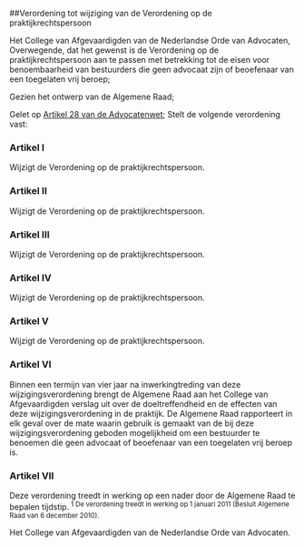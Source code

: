 <meta http-equiv='Content-Type' content='text/html; charset=utf-8' />

##Verordening tot wijziging van de Verordening op de praktijkrechtspersoon

Het College van Afgevaardigden van de Nederlandse Orde van Advocaten,  
Overwegende, dat het gewenst is de Verordening op de praktijkrechtspersoon aan te passen met betrekking tot de eisen voor benoembaarheid van bestuurders die geen advocaat zijn of beoefenaar van een toegelaten vrij beroep;

Gezien het ontwerp van de Algemene Raad;

Gelet op [Artikel 28 van de Advocatenwet](../../../../../../../../../../../wet/advocatenwet/BWBR0002093/README.md);
Stelt de volgende verordening vast:    

### Artikel  I  

Wijzigt de Verordening op de praktijkrechtspersoon. 

### Artikel  II  

Wijzigt de Verordening op de praktijkrechtspersoon. 

### Artikel  III  

Wijzigt de Verordening op de praktijkrechtspersoon. 

### Artikel  IV  

Wijzigt de Verordening op de praktijkrechtspersoon. 

### Artikel  V  

Wijzigt de Verordening op de praktijkrechtspersoon. 

### Artikel  VI  

Binnen een termijn van vier jaar na inwerkingtreding van deze wijzigingsverordening brengt de Algemene Raad aan het College van Afgevaardigden verslag uit over de doeltreffendheid en de effecten van deze wijzigingsverordening in de praktijk. De Algemene Raad rapporteert in elk geval over de mate waarin gebruik is gemaakt van de bij deze wijzigingsverordening geboden mogelijkheid om een bestuurder te benoemen die geen advocaat of beoefenaar van een toegelaten vrij beroep is. 

### Artikel  VII  

Deze verordening treedt in werking op een nader door de Algemene Raad te bepalen tijdstip.<sup> 1 De verordening treedt in werking op 1 januari 2011 (Besluit Algemene Raad van 6 december 2010). </sup>  

Het College van Afgevaardigden van de Nederlandse Orde van Advocaten.    
